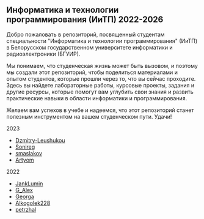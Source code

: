 ## Информатика и технологии программирования (ИиТП) 2022-2026

Добро пожаловать в репозиторий, посвященный студентам специальности "Информатика и технологии программирования" (ИиТП) в Белорусском государственном университете информатики и радиоэлектроники (БГУИР).

Мы понимаем, что студенческая жизнь может быть вызовом, и поэтому мы создали этот репозиторий, чтобы поделиться материалами и опытом студентов, которые прошли через то, что вы сейчас проходите. Здесь вы найдете лабораторные работы, курсовые проекты, задания и другие ресурсы, которые помогут вам углубить свои знания и развить практические навыки в области информатики и программирования.

Желаем вам успехов в учебе и надеемся, что этот репозиторий станет полезным инструментом на вашем студенческом пути. Удачи!

2023

- [Dzmitry-Leushukou](https://github.com/Dzmitry-Leushukou/BSUIR-Labs)
- [Sonireg](https://github.com/Sonireg/LabWorks)
- [smaslakov](https://github.com/smaslakov/Labs)
- [Artyom](https://github.com/Artko06/IiTP_LABs)

2022

- [JankLumin](https://github.com/JankLumin/BSUIR-Labs)
- [G_Alex](https://github.com/mi-g-alex/G_Alex-IiTP-Labs)
- [Georga](https://github.com/georga399/BSUIRLabs)
- [Alkogolek228](https://github.com/Nekosaurus-chan)
- [petrzhal](https://github.com/petrzhal/bsuir_labs)
